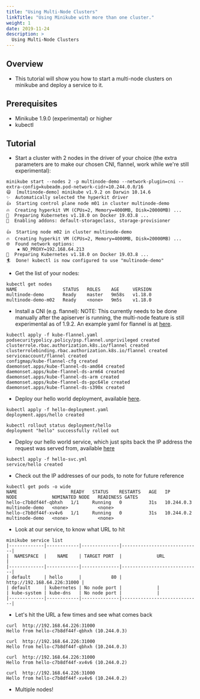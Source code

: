 ```yaml
---
title: "Using Multi-Node Clusters"
linkTitle: "Using Minikube with more than one cluster."
weight: 1
date: 2019-11-24
description: >
  Using Multi-Node Clusters
---
```


## Overview

- This tutorial will show you how to start a multi-node clusters on minikube and deploy a service to it.

## Prerequisites

- Minikube 1.9.0 (experimental) or higher
- kubectl

## Tutorial

- Start a cluster with 2 nodes in the driver of your choice (the extra parameters are to make our chosen CNI, flannel, work while we're still experimental):
```
minikube start --nodes 2 -p multinode-demo --network-plugin=cni --extra-config=kubeadm.pod-network-cidr=10.244.0.0/16
😄  [multinode-demo] minikube v1.9.2 on Darwin 10.14.6
✨  Automatically selected the hyperkit driver
👍  Starting control plane node m01 in cluster multinode-demo
🔥  Creating hyperkit VM (CPUs=2, Memory=4000MB, Disk=20000MB) ...
🐳  Preparing Kubernetes v1.18.0 on Docker 19.03.8 ...
🌟  Enabling addons: default-storageclass, storage-provisioner

👍  Starting node m02 in cluster multinode-demo
🔥  Creating hyperkit VM (CPUs=2, Memory=4000MB, Disk=20000MB) ...
🌐  Found network options:
    ▪ NO_PROXY=192.168.64.213
🐳  Preparing Kubernetes v1.18.0 on Docker 19.03.8 ...
🏄  Done! kubectl is now configured to use "multinode-demo"
```

- Get the list of your nodes:
```
kubectl get nodes
NAME                 STATUS   ROLES    AGE     VERSION
multinode-demo       Ready    master   9m58s   v1.18.0
multinode-demo-m02   Ready    <none>   9m5s    v1.18.0
```

- Install a CNI (e.g. flannel):
NOTE: This currently needs to be done manually after the apiserver is running, the multi-node feature is still experimental as of 1.9.2.
An example yaml for flannel is at [here](https://github.com/kubernetes/minikube/blob/master/hack/demo/kube_flannel.yaml).
```
kubectl apply -f kube-flannel.yaml
podsecuritypolicy.policy/psp.flannel.unprivileged created
clusterrole.rbac.authorization.k8s.io/flannel created
clusterrolebinding.rbac.authorization.k8s.io/flannel created
serviceaccount/flannel created
configmap/kube-flannel-cfg created
daemonset.apps/kube-flannel-ds-amd64 created
daemonset.apps/kube-flannel-ds-arm64 created
daemonset.apps/kube-flannel-ds-arm created
daemonset.apps/kube-flannel-ds-ppc64le created
daemonset.apps/kube-flannel-ds-s390x created
```

- Deploy our hello world deployment, available [here](https://github.com/kubernetes/minikube/blob/master/hack/demo/hello-deployment.yaml).
```
kubectl apply -f hello-deployment.yaml
deployment.apps/hello created

kubectl rollout status deployment/hello
deployment "hello" successfully rolled out
```

- Deploy our hello world service, which just spits back the IP address the request was served from, available [here](https://github.com/kubernetes/minikube/blob/master/hack/demo/hello-deployment.yaml)
```
kubectl apply -f hello-svc.yml
service/hello created
```

- Check out the IP addresses of our pods, to note for future reference
```
kubectl get pods -o wide
NAME                    READY   STATUS    RESTARTS   AGE   IP           NODE             NOMINATED NODE   READINESS GATES
hello-c7b8df44f-qbhxh   1/1     Running   0          31s   10.244.0.3   multinode-demo   <none>           <none>
hello-c7b8df44f-xv4v6   1/1     Running   0          31s   10.244.0.2   multinode-demo   <none>           <none>
```

- Look at our service, to know what URL to hit
```
minikube service list
|-------------|------------|--------------|-----------------------------|
|  NAMESPACE  |    NAME    | TARGET PORT  |             URL             |
|-------------|------------|--------------|-----------------------------|
| default     | hello      |           80 | http://192.168.64.226:31000 |
| default     | kubernetes | No node port |				|
| kube-system | kube-dns   | No node port |				|
|-------------|------------|--------------|-----------------------------|
```

- Let's hit the URL a few times and see what comes back
```
curl  http://192.168.64.226:31000
Hello from hello-c7b8df44f-qbhxh (10.244.0.3)

curl  http://192.168.64.226:31000
Hello from hello-c7b8df44f-qbhxh (10.244.0.3)

curl  http://192.168.64.226:31000
Hello from hello-c7b8df44f-xv4v6 (10.244.0.2)

curl  http://192.168.64.226:31000
Hello from hello-c7b8df44f-xv4v6 (10.244.0.2)
```

- Multiple nodes!
